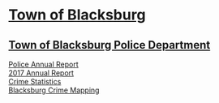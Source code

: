 # [Town of Blacksburg](http://www.blacksburg.gov/home)  

## [Town of Blacksburg Police Department](http://www.blacksburg.gov/departments/departments-l-z/police)  
[Police Annual Report](http://www.blacksburg.gov/departments/departments-l-z/police/police-annual-report)  
[2017 Annual Report](http://www.blacksburg.gov/home/showdocument?id=5634)  
[Crime Statistics](http://www.blacksburg.gov/departments/departments-l-z/police/crime-statistics)  
[Blacksburg Crime Mapping](https://www.crimemapping.com/map/va/blacksburg)  
